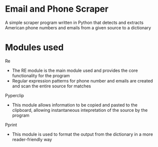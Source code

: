 # Email and Phone Scraper
A simple scraper program written in Python that detects and 
extracts American phone numbers and emails from a given source to a dictionary

# Modules used 
Re
- The RE module is the main module used and provides the core functionality for the program
- Regular expression patterns for phone number and emails are created and scan the entire source for matches

Pyperclip 
- This module allows information to be copied and pasted to the clipboard, allowing instantaneous intepretation of the source by the program

Pprint
- This module is used to format the output from the dictionary in a more reader-friendly way
